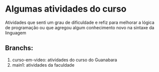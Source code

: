 # Algumas atividades do curso
Atividades que senti um grau de dificuldade e refiz para melhorar a lógica de programação ou que agregou algum conhecimento novo na sintaxe da linguagem

## Branchs:
1. curso-em-video: atividades do curso do Guanabara
2. main1: atividades da faculdade
